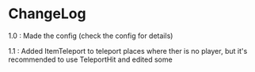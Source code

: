 # ChangeLog

1.0 :
Made the config (check the config for details)

1.1 :
Added ItemTeleport to teleport places where ther is no player, but it's recommended to use TeleportHit and edited some 
